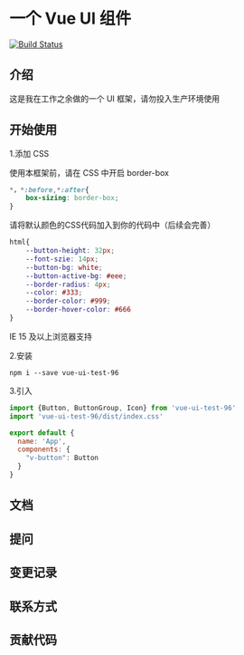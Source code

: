 # 一个 Vue UI 组件

[![Build Status](https://travis-ci.org/ZinkWu/vue-ui.svg?branch=master)](https://travis-ci.org/ZinkWu/vue-ui)

## 介绍

这是我在工作之余做的一个 UI 框架，请勿投入生产环境使用

## 开始使用
1.添加 CSS

使用本框架前，请在 CSS 中开启 border-box
```css
*，*:before,*:after{
    box-sizing: border-box;
}
```
请将默认颜色的CSS代码加入到你的代码中（后续会完善）
```css
html{
    --button-height: 32px;
    --font-szie: 14px;
    --button-bg: white;
    --button-active-bg: #eee;
    --border-radius: 4px;
    --color: #333;
    --border-color: #999;
    --border-hover-color: #666
}
```
IE 15 及以上浏览器支持

2.安装
```
npm i --save vue-ui-test-96
```

3.引入
```javascript
import {Button, ButtonGroup, Icon} from 'vue-ui-test-96'
import 'vue-ui-test-96/dist/index.css'

export default {
  name: 'App',
  components: {
    "v-button": Button
  }
}
```

## 文档

## 提问

## 变更记录

## 联系方式

## 贡献代码


